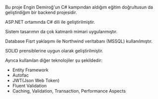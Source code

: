 Bu proje Engin Demiroğ'un C# kampından aldığım eğitim doğrultusun da geliştirdiğım bir backend projesidir.

ASP.NET ortamında C# dili ile geliştirilmiştir.

Sistem tasarımın da çok katmanlı mimari uygulanmıştır.

Database Fisrt yaklaşımı ile Northwind veritabanı (MSSQL) kullanılmıştır.

SOLID prensiblerine uygun olarak geliştirilmiştir.

Ayrıca kullanılan diğer teknolojiler şu şekildedir:
* Entity Framework
* Autofac
* JWT(Json Web Token)
* Fluent Validation
* Caching, Validation, Transaction, Performance Aspects
